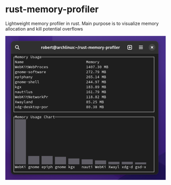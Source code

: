 # rust-memory-profiler
Lightweight memory profiler in rust. Main purpose is to visualize memory allocation and kill potential overflows

![Demo](./demo.png)
